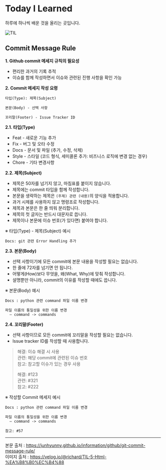 # **Today I Learned**

하루에 하나씩 배운 것을 올리는 곳입니다.

![TIL](https://user-images.githubusercontent.com/89143804/179355404-cd895f97-8aac-461b-aa16-3167b49f1765.png)


## **Commit Message Rule**

**1. Github commit 메세지 규칙의 필요성**

- 편리한 과거의 기록 추적
- 이슈를 함께 작성하면서 이슈와 관련된 진행 사항을 확인 가능
  
**2. Commit 메세지 작성 요령**

```
타입(Type): 제목(Subject)

본문(Body) - 선택 사항

꼬리말(Footer) - Issue Tracker ID
```

**2.1. 타입(Type)**   

- Feat - 새로운 기능 추가  
- Fix - 버그 및 오타 수정  
- Docs - 문서 및 파일 (추가, 수정, 삭제)  
- Style - 스타일 (코드 형식, 세미콜론 추가: 비즈니스 로직에 변경 없는 경우)  
- Chore - 기타 변경사항  


**2.2. 제목(Subject)**  

- 제목은 50자를 넘기지 않고, 마침표를 붙이지 않습니다.  
- 제목에는 commit 타입을 함께 작성합니다.  
- 본문을 생략하는 제목은 `(주제) 관련 (내용)`의 양식을 적용합니다.
- 과거 시제를 사용하지 않고 명령조로 작성합니다.  
- 제목과 본문은 한 줄 띄워 분리합니다.  
- 제목의 첫 글자는 반드시 대문자로 씁니다.  
- 제목이나 본문에 이슈 번호(가 있다면) 붙여야 합니다.  

※ 타입(Type) - 제목(Subject) 예시  

```
Docs: git 관련 Error Handling 추가
```

**2.3. 본문(Body)**
- 선택 사항이기에 모든 commit에 본문 내용을 작성할 필요는 없습니다.
- 한 줄에 72자를 넘기면 안 됩니다.
- 어떻게(How)보다 무엇을, 왜(What, Why)에 맞춰 작성합니다.
- 설명뿐만 아니라, commit의 이유를 작성할 때에도 씁니다.

※ 본문(Body) 예시

```
Docs : python 관련 command 파일 이름 변경

파일 이름의 통일성을 위한 이름 변경  
  ― command -> commands  
```

**2.4. 꼬리말(Footer)**
- 선택 사항이므로 모든 commit에 꼬리말을 작성할 필요는 없습니다.
- Issue tracker ID를 작성할 때 사용합니다.

>해결: 이슈 해결 시 사용  
>관련: 해당 commit에 관련된 이슈 번호  
>참고: 참고할 이슈가 있는 경우 사용  
>
>해결: #123  
>관련: #321  
>참고: #222

※ 작성할 Commit 메세지 예시

```
Docs : python 관련 command 파일 이름 변경

파일 이름의 통일성을 위한 이름 변경  
  ― command -> commands  

참고: #57
```

***

본문 출처 : https://junhyunny.github.io/information/github/git-commit-message-rule/  
이미지 출처 : https://velog.io/@richard/TIL-5-Html-%EA%B8%B0%EC%B4%88